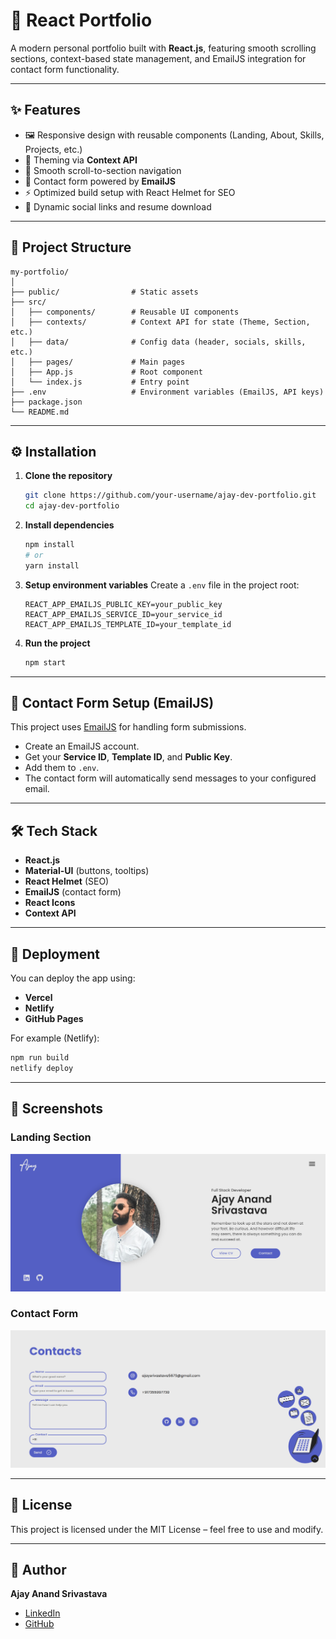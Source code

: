 # 🚀 React Portfolio

A modern personal portfolio built with **React.js**, featuring smooth scrolling sections, context-based state management, and EmailJS integration for contact form functionality.  

---

## ✨ Features
- 🖼️ Responsive design with reusable components (Landing, About, Skills, Projects, etc.)
- 🎨 Theming via **Context API**
- 📜 Smooth scroll-to-section navigation
- 📧 Contact form powered by **EmailJS**
- ⚡ Optimized build setup with React Helmet for SEO
- 🔗 Dynamic social links and resume download

---

## 📂 Project Structure
```
my-portfolio/
│
├── public/                # Static assets
├── src/
│   ├── components/        # Reusable UI components
│   ├── contexts/          # Context API for state (Theme, Section, etc.)
│   ├── data/              # Config data (header, socials, skills, etc.)
│   ├── pages/             # Main pages
│   ├── App.js             # Root component
│   └── index.js           # Entry point
├── .env                   # Environment variables (EmailJS, API keys)
├── package.json
└── README.md
```

---

## ⚙️ Installation

1. **Clone the repository**
   ```bash
   git clone https://github.com/your-username/ajay-dev-portfolio.git
   cd ajay-dev-portfolio
   ```

2. **Install dependencies**
   ```bash
   npm install
   # or
   yarn install
   ```

3. **Setup environment variables**
   Create a `.env` file in the project root:
   ```env
   REACT_APP_EMAILJS_PUBLIC_KEY=your_public_key
   REACT_APP_EMAILJS_SERVICE_ID=your_service_id
   REACT_APP_EMAILJS_TEMPLATE_ID=your_template_id
   ```

4. **Run the project**
   ```bash
   npm start
   ```

---

## 📧 Contact Form Setup (EmailJS)

This project uses [EmailJS](https://www.emailjs.com/) for handling form submissions.

- Create an EmailJS account.
- Get your **Service ID**, **Template ID**, and **Public Key**.
- Add them to `.env`.
- The contact form will automatically send messages to your configured email.

---

## 🛠️ Tech Stack
- **React.js**
- **Material-UI** (buttons, tooltips)
- **React Helmet** (SEO)
- **EmailJS** (contact form)
- **React Icons**
- **Context API**

---

## 🚀 Deployment
You can deploy the app using:
- **Vercel**
- **Netlify**
- **GitHub Pages**

For example (Netlify):
```bash
npm run build
netlify deploy
```

---

## 📸 Screenshots

### Landing Section
![Landing Section](https://raw.githubusercontent.com/ajay-anand-dev/ajay-dev-portfolio/main/screenshots/landing.png)

### Contact Form
![Contact Form](https://raw.githubusercontent.com/ajay-anand-dev/ajay-dev-portfolio/main/screenshots/contact.png)

---

## 📄 License
This project is licensed under the MIT License – feel free to use and modify.

---

## 👤 Author
**Ajay Anand Srivastava**  
- [LinkedIn](https://linkedin.com/in/ajay-srivastava5679)  
- [GitHub](https://github.com/ajay-anand-dev/)  
